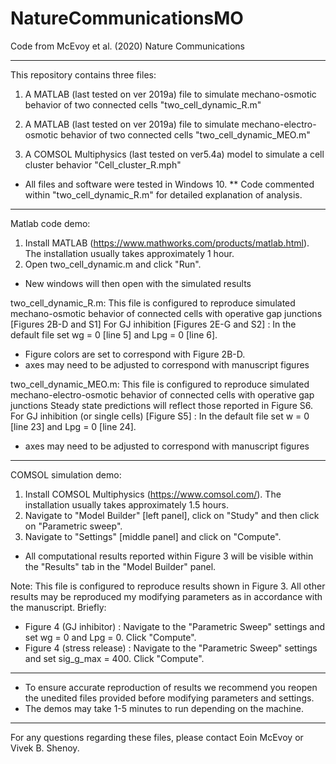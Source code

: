 # NatureCommunicationsMO
Code from McEvoy et al. (2020) Nature Communications

*****************************************************
This repository contains three files:

1. A MATLAB (last tested on ver 2019a) file to simulate mechano-osmotic behavior of two connected cells
"two_cell_dynamic_R.m"

2. A MATLAB (last tested on ver 2019a) file to simulate mechano-electro-osmotic behavior of two connected cells
"two_cell_dynamic_MEO.m" 

3. A COMSOL Multiphysics (last tested on ver5.4a) model to simulate a cell cluster behavior
"Cell_cluster_R.mph"

* All files and software were tested in Windows 10.
** Code commented within "two_cell_dynamic_R.m" for detailed explanation of analysis.

*****************************************************
Matlab code demo:
1. Install MATLAB (https://www.mathworks.com/products/matlab.html). The installation usually takes approximately 1 hour.
2. Open two_cell_dynamic.m and click "Run".
* New windows will then open with the simulated results

two_cell_dynamic_R.m:
This file is configured to reproduce simulated mechano-osmotic behavior of connected cells with operative gap junctions [Figures 2B-D and S1]
For GJ inhibition [Figures 2E-G and S2] : In the default file set wg = 0 [line 5] and Lpg = 0 [line 6].
* Figure colors are set to correspond with Figure 2B-D. 
* axes may need to be adjusted to correspond with manuscript figures

two_cell_dynamic_MEO.m:
This file is configured to reproduce simulated mechano-electro-osmotic behavior of connected cells with operative gap junctions 
Steady state predictions will reflect those reported in Figure S6. 
For GJ inhibition (or single cells) [Figure S5] : In the default file set w = 0 [line 23] and Lpg = 0 [line 24].
* axes may need to be adjusted to correspond with manuscript figures

*****************************************************
COMSOL simulation demo:
1. Install COMSOL Multiphysics (https://www.comsol.com/). The installation usually takes approximately 1.5 hours.
2. Navigate to "Model Builder" [left panel], click on "Study" and then click on "Parametric sweep". 
3. Navigate to "Settings" [middle panel] and click on "Compute".
* All computational results reported within Figure 3 will be visible within the "Results" tab in the "Model Builder" panel.

Note: This file is configured to reproduce results shown in Figure 3.
All other results may be reproduced my modifying parameters as in accordance with the manuscript. Briefly:
- Figure 4 (GJ inhibitor) : Navigate to the "Parametric Sweep" settings and set wg = 0 and Lpg = 0. Click "Compute".
- Figure 4 (stress release) : Navigate to the "Parametric Sweep" settings and set sig_g_max = 400. Click "Compute".

*****************************************************
* To ensure accurate reproduction of results we recommend you reopen the unedited files provided before modifying parameters and settings.
* The demos may take 1-5 minutes to run depending on the machine. 

*****************************************************
For any questions regarding these files, please contact Eoin McEvoy or Vivek B. Shenoy.

